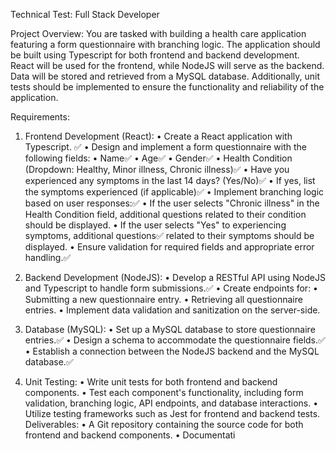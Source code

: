 Technical Test: Full Stack Developer

Project Overview: You are tasked with building a health care application featuring a form
questionnaire with branching logic. The application should be built using Typescript for both
frontend and backend development. React will be used for the frontend, while NodeJS will serve as
the backend. Data will be stored and retrieved from a MySQL database. Additionally, unit tests
should be implemented to ensure the functionality and reliability of the application.

Requirements:

1. Frontend Development (React):
• Create a React application with Typescript. ✅
• Design and implement a form questionnaire with the following fields:
• Name✅
• Age✅
• Gender✅
• Health Condition (Dropdown: Healthy, Minor illness, Chronic illness)✅
• Have you experienced any symptoms in the last 14 days? (Yes/No)✅
• If yes, list the symptoms experienced (if applicable)✅
• Implement branching logic based on user responses:✅
• If the user selects "Chronic illness" in the Health Condition field, additional
questions related to their condition should be displayed.
• If the user selects "Yes" to experiencing symptoms, additional questions✅
related to their symptoms should be displayed.
• Ensure validation for required fields and appropriate error handling.✅

2. Backend Development (NodeJS):
• Develop a RESTful API using NodeJS and Typescript to handle form submissions.✅
• Create endpoints for:
• Submitting a new questionnaire entry.
• Retrieving all questionnaire entries.
• Implement data validation and sanitization on the server-side.

3. Database (MySQL):
• Set up a MySQL database to store questionnaire entries.✅
• Design a schema to accommodate the questionnaire fields.✅
• Establish a connection between the NodeJS backend and the MySQL database.✅

4. Unit Testing:
• Write unit tests for both frontend and backend components.
• Test each component's functionality, including form validation, branching logic, API
endpoints, and database interactions.
• Utilize testing frameworks such as Jest for frontend and backend tests.
Deliverables:
• A Git repository containing the source code for both frontend and backend components.
• Documentati